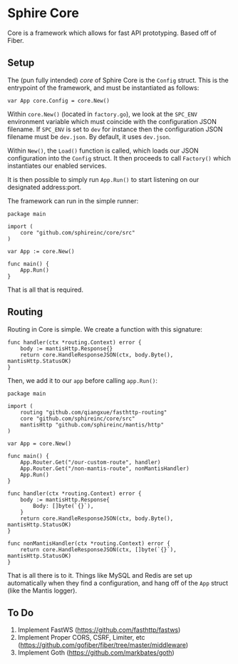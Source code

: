 # Sphire Core
Core is a framework which allows for fast API prototyping. Based off of Fiber.

## Setup

The (pun fully intended) *core* of Sphire Core is the `Config` struct. This is the entrypoint
of the framework, and must be instantiated as follows:

    var App core.Config = core.New()

Within `core.New()` (located in `factory.go`), we look at the `SPC_ENV` environment variable
which must coincide with the configuration JSON filename. If `SPC_ENV` is set to `dev` for instance
then the configuration JSON filename must be `dev.json`. By default, it uses `dev.json`. 

Within `New()`, the `Load()` function is called, which loads our JSON configuration into
the `Config` struct. It then proceeds to call `Factory()` which instantiates our enabled services.

It is then possible to simply run `App.Run()` to start listening on our designated address:port.

The framework can run in the simple runner:

    package main
    
    import (
        core "github.com/sphireinc/core/src"
    )

    var App := core.New()

    func main() {
        App.Run()
    }

That is all that is required.

## Routing

Routing in Core is simple. We create a function with this signature:

    func handler(ctx *routing.Context) error {
        body := mantisHttp.Response{}
        return core.HandleResponseJSON(ctx, body.Byte(), mantisHttp.StatusOK)
    }

Then, we add it to our `app` before calling `app.Run()`:

    package main
    
    import (
        routing "github.com/qiangxue/fasthttp-routing"
        core "github.com/sphireinc/core/src"
        mantisHttp "github.com/sphireinc/mantis/http"
    )
    
    var App = core.New()
    
    func main() {
        App.Router.Get("/our-custom-route", handler)
        App.Router.Get("/non-mantis-route", nonMantisHandler)
        App.Run()
    }
    
    func handler(ctx *routing.Context) error {
        body := mantisHttp.Response{
            Body: []byte(`{}`),
        }
        return core.HandleResponseJSON(ctx, body.Byte(), mantisHttp.StatusOK)
    }

    func nonMantisHandler(ctx *routing.Context) error {
        return core.HandleResponseJSON(ctx, []byte(`{}`), mantisHttp.StatusOK)
    }

That is all there is to it. Things like MySQL and Redis are set up automatically
when they find a configuration, and hang off of the `App` struct (like the Mantis logger).


## To Do

1. Implement FastWS (https://github.com/fasthttp/fastws)
2. Implement Proper CORS, CSRF, Limiter, etc (https://github.com/gofiber/fiber/tree/master/middleware)
3. Implement Goth (https://github.com/markbates/goth)